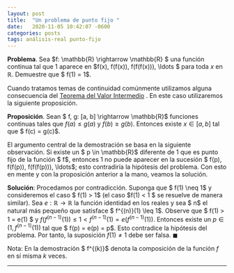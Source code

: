 ```yaml
---
layout: post
title:  "Un problema de punto fijo "
date:   2020-11-05 10:42:07 -0600
categories: posts
tags: análisis-real punto-fijo
---
```


**Problema**. Sea $f: \mathbb{R} \rightarrow \mathbb{R} $ una función continua tal que $1$ aparece en  $f(x), f(f(x)), f(f(f(x))), \ldots $ para toda $x$ en $\mathbb{R}$. Demuestre que $ f(1) = 1$.

Cuando tratamos temas de continuidad comúnmente utilizamos alguna consecuencia del [Teorema del Valor Intermedio](https://es.wikipedia.org/wiki/Teorema_del_valor_intermedio) . En este caso utilizaremos la siguiente proposición.

**Proposición**. Sean $ f, g: [a, b] \rightarrow \mathbb{R}$ funciones continuas tales que $f(a) \leq g(a)$ y  $f(b) \geq g(b)$. Entonces existe $x \in [a, b]$ tal que $ f(c) = g(c)$.

El argumento central de la demostración se basa en la siguiente observación. Si existe un $ p \in \mathbb{R}$ diferente de $1$ que es punto fijo de la función $ f$, entonces $1$ no puede aparecer en la sucesión $ f(p), f(f(p)), f(f(f(p))), \ldots$; esto contradiría la hipótesis del problema. Con esto en mente y con la proposición anterior a la mano, veamos la solución.

**Solución**: Procedamos por contradicción. Suponga que $ f(1) \neq 1$ y consideremos el caso $ f(1) > 1$ (el caso $f(1) < 1 $ se resuelve de manera similar). Sea $e: \mathbb{R} \rightarrow \mathbb{R}$ la función identidad en los reales y sea $ n$ el natural más pequeño que satisface $ f^{(n)}(1) \leq 1$. Observe que $ f(1) > 1 = e(1) $ y $f(f^{(n-1)}(1)) \leq 1 < f^{(n-1)}(1) =  e(f^{(n-1)}(1))$. Entonces existe un $p \in (1, f^{(n-1)}(1))$ tal que $ f(p) = e(p) = p$. Esto contradice la hipótesis del problema. Por tanto, la suposición $f(1) \neq 1$ debe ser falsa. $\blacksquare$

Nota: En la demostración $ f^{(k)}$ denota la composición de la función $f$ en sí misma $k$ veces.

---